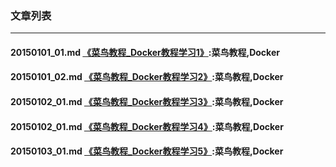 ### 文章列表  

---

#### 

#### 

#### 20150101_01.md [《菜鸟教程_Docker教程学习1》](20150101_01.md):菜鸟教程,Docker

#### 20150101_02.md [《菜鸟教程_Docker教程学习2》](20150101_02.md):菜鸟教程,Docker

#### 20150102_01.md [《菜鸟教程_Docker教程学习3》](20150102_01.md):菜鸟教程,Docker

#### 20150102_01.md [《菜鸟教程_Docker教程学习4》](20150102_02.md):菜鸟教程,Docker

#### 20150103_01.md [《菜鸟教程_Docker教程学习5》](20150103_01.md):菜鸟教程,Docker

#### 